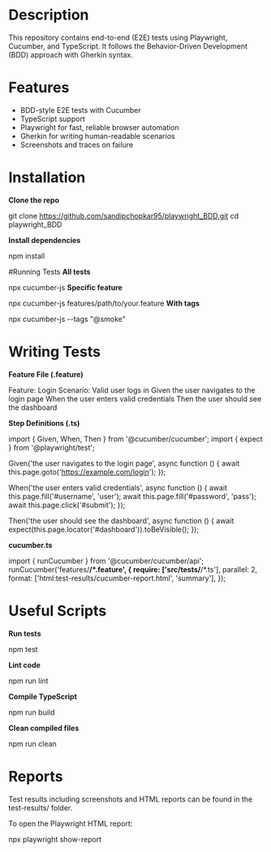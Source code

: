 # Description

This repository contains end-to-end (E2E) tests using Playwright, Cucumber, and TypeScript. It follows the Behavior-Driven Development (BDD) approach with Gherkin syntax.

# Features

- BDD-style E2E tests with Cucumber
- TypeScript support
- Playwright for fast, reliable browser automation
- Gherkin for writing human-readable scenarios
-  Screenshots and traces on failure

# Installation
**Clone the repo**

git clone https://github.com/sandipchopkar95/playwright_BDD.git
cd playwright_BDD

**Install dependencies**

npm install

#Running Tests
**All tests**

npx cucumber-js
**Specific feature**

npx cucumber-js features/path/to/your.feature
**With tags**

npx cucumber-js --tags "@smoke"

# Writing Tests
**Feature File (.feature)**

Feature: Login
  Scenario: Valid user logs in
    Given the user navigates to the login page
    When the user enters valid credentials
    Then the user should see the dashboard
    
**Step Definitions (.ts)**

import { Given, When, Then } from '@cucumber/cucumber';
import { expect } from '@playwright/test';

Given('the user navigates to the login page', async function () {
  await this.page.goto('https://example.com/login');
});

When('the user enters valid credentials', async function () {
  await this.page.fill('#username', 'user');
  await this.page.fill('#password', 'pass');
  await this.page.click('#submit');
});

Then('the user should see the dashboard', async function () {
  await expect(this.page.locator('#dashboard')).toBeVisible();
});

**cucumber.ts**

import { runCucumber } from '@cucumber/cucumber/api';
runCucumber('features/**/*.feature', {
  require: ['src/tests/**/*.ts'],
  parallel: 2,
  format: ['html:test-results/cucumber-report.html', 'summary'],
});


# Useful Scripts
**Run tests**

npm test

**Lint code**

npm run lint

**Compile TypeScript**

npm run build

**Clean compiled files**

npm run clean

# Reports
Test results including screenshots and HTML reports can be found in the test-results/ folder.

To open the Playwright HTML report:

npx playwright show-report

